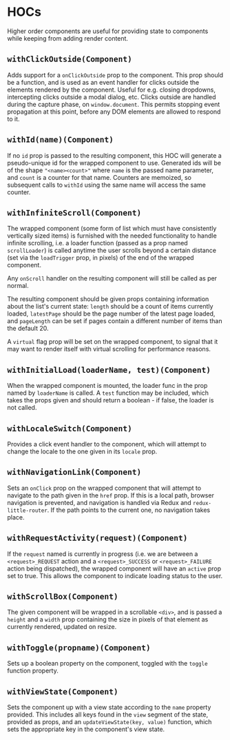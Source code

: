 # HOCs

Higher order components are useful for providing state to components while keeping from adding render content.

## `withClickOutside(Component)`

Adds support for a `onClickOutside` prop to the component. This prop should be a function, and is used as an event handler for clicks outside the elements rendered by the component. Useful for e.g. closing dropdowns, intercepting clicks outside a modal dialog, etc. Clicks outside are handled during the capture phase, on `window.document`. This permits stopping event propagation at this point, before any DOM elements are allowed to respond to it.

## `withId(name)(Component)`

If no `id` prop is passed to the resulting component, this HOC will generate a pseudo-unique id for the wrapped component to use. Generated ids will be of the shape `"<name><count>"` where `name` is the passed name parameter, and `count` is a counter for that name. Counters are memoized, so subsequent calls to `withId` using the same name will access the same counter.

## `withInfiniteScroll(Component)`

The wrapped component (some form of list which must have consistently vertically sized items) is furnished with the needed functionality to handle infinite scrolling, i.e. a loader function (passed as a prop named `scrollLoader`) is called anytime the user scrolls beyond a certain distance (set via the `loadTrigger` prop, in pixels) of the end of the wrapped component.

Any `onScroll` handler on the resulting component will still be called as per normal.

The resulting component should be given props containing information about the list's current state: `length` should be a count of items currently loaded, `latestPage` should be the page number of the latest page loaded, and `pageLength` can be set if pages contain a different number of items than the default 20.

A `virtual` flag prop will be set on the wrapped component, to signal that it may want to render itself with virtual scrolling for performance reasons.

## `withInitialLoad(loaderName, test)(Component)`

When the wrapped component is mounted, the loader func in the prop named by `loaderName` is called. A `test` function may be included, which takes the props given and should return a boolean - if false, the loader is not called.

## `withLocaleSwitch(Component)`

Provides a click event handler to the component, which will attempt to change the locale to the one given in its `locale` prop.

## `withNavigationLink(Component)`

Sets an `onClick` prop on the wrapped component that will attempt to navigate to the path given in the `href` prop. If this is a local path, browser navigation is prevented, and navigation is handled via Redux and `redux-little-router`. If the path points to the current one, no navigation takes place.

## `withRequestActivity(request)(Component)`

If the `request` named is currently in progress (i.e. we are between a `<request>_REQUEST` action and a `<request>_SUCCESS` or `<request>_FAILURE` action being dispatched), the wrapped component will have an `active` prop set to true. This allows the component to indicate loading status to the user.

## `withScrollBox(Component)`

The given component will be wrapped in a scrollable `<div>`, and is passed a `height` and a `width` prop containing the size in pixels of that element as currently rendered, updated on resize.

## `withToggle(propname)(Component)`

Sets up a boolean property on the component, toggled with the `toggle` function property.

## `withViewState(Component)`

Sets the component up with a view state according to the `name` property provided. This includes all keys found in the `view` segment of the state, provided as props, and an `updateViewState(key, value)` function, which sets the appropriate key in the component's view state.
